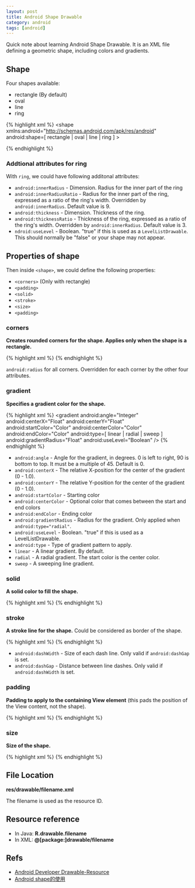 ```yaml
---
layout: post
title: Android Shape Drawable
category: android
tags: [android]
---
```


Quick note about learning Android Shape Drawable. It is an XML file defining a geometric shape, including colors and gradients.

## Shape

Four shapes available:

* rectangle (By default)
* oval
* line
* ring

{% highlight xml %}
<shape
    xmlns:android="http://schemas.android.com/apk/res/android"
    android:shape=[ rectangle | oval | line | ring ] >

</shape>
{% endhighlight %}

### Addtional attributes for ring

With `ring`, we could have following additonal attributes:

* `android:innerRadius` - Dimension. Radius for the inner part of the ring
* `android:innerRadiusRatio` - Radius for the inner part of the ring, expressed as a ratio of the ring's width. Overridden by `android:innerRadius`. Default value is 9.
* `android:thickness` - Dimension. Thickness of the ring. 
* `android:thicknessRatio` - Thickness of the ring, expressed as a ratio of the ring's width. Overridden by `android:innerRadius`. Default value is 3.
* `ndroid:useLevel` - Boolean. "true" if this is used as a `LevelListDrawable`. This should normally be "false" or your shape may not appear.

## Properties of shape

Then inside `<shape>`, we could define the following properties:

* `<corners>` (Only with rectangle)
* `<padding>`
* `<solid>`
* `<stroke>`
* `<size>`
* `<padding>`

### corners

**Creates rounded corners for the shape. Applies only when the shape is a rectangle.**

{% highlight xml %}
<corners 
    android:radius="1dp"
    android:topLeftRadius="Dimension" 
    android:topRightRadius="Dimension"
    android:bottomLeftRadius="Dimension"
    android:bottomRightRadius="Dimension" />
{% endhighlight %}

`android:radius` for all corners. Overridden for each corner by the other four attributes.

### gradient

**Specifies a gradient color for the shape.**

{% highlight xml %}
<gradient
    android:angle="Integer" 
    android:centerX="Float"
    android:centerY="Float"
    android:startColor="Color"
    android:centerColor="Color"
    android:endColor="Color"
    android:type=[ linear | radial | sweep ]
    android:gradientRadius="Float"
    android:useLevel="Boolean" />
{% endhighlight %}

* `android:angle` - Angle for the gradient, in degrees. 0 is left to right, 90 is bottom to top. It must be a multiple of 45. Default is 0.
* `android:centerX` - The relative X-position for the center of the gradient (0 - 1.0).
* `android:centerY` - The relative Y-position for the center of the gradient (0 - 1.0).
* `android:startColor` - Starting color
* `android:centerColor` - Optional color that comes between the start and end colors
* `android:endColor` - Ending color
* `android:gradientRadius` - Radius for the gradient. Only applied when `android:type="radial"`.
* `android:useLevel` - Boolean. "true" if this is used as a LevelListDrawable.
* `android:type` - Type of gradient pattern to apply. 
* `linear` - A linear gradient. By default.
* `radial` - A radial gradient. The start color is the center color.
* `sweep` - A sweeping line gradient.

### solid

**A solid color to fill the shape.**

{% highlight xml %}
<solid android:color="Color" />
{% endhighlight %}

### stroke

**A stroke line for the shape.** Could be considered as border of the shape.

{% highlight xml %}
<stroke
    android:width="Dimension"
    android:color="Color"
    android:dashWidth="Dimension"
    android:dashGap="Dimension" />
{% endhighlight %}

* `android:dashWidth` - Size of each dash line. Only valid if `android:dashGap` is set.
* `android:dashGap` - Distance between line dashes. Only valid if `android:dashWidth` is set.

### padding

**Padding to apply to the containing View element** (this pads the position of the View content, not the shape).

{% highlight xml %}
<padding
    android:left="Dimension"
    android:top="Dimension"
    android:right="Dimension"
    android:bottom="Dimension" />
{% endhighlight %}

### size

**Size of the shape.**

{% highlight xml %}
<size
    android:width="Dimension"
    android:height="Dimension" />
{% endhighlight %}

## File Location

**res/drawable/filename.xml**

The filename is used as the resource ID.

## Resource reference

* In Java: **R.drawable.filename**
* In XML: **@[package:]drawable/filename**

## Refs

* [Android Developer Drawable-Resource](https://developer.android.com/guide/topics/resources/drawable-resource.html)
* [Android shape的使用](http://www.cnblogs.com/cyanfei/archive/2012/07/27/2612023.html)